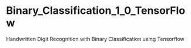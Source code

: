 # Binary_Classification_1_0_TensorFlow
Handwritten Digit Recognition with Binary Classification using Tensorflow
